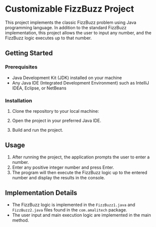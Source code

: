 # Customizable FizzBuzz Project

This project implements the classic FizzBuzz problem using Java programming language. In addition to the standard FizzBuzz implementation, this project allows the user to input any number, and the FizzBuzz logic executes up to that number.

## Getting Started

### Prerequisites

- Java Development Kit (JDK) installed on your machine
- Any Java IDE (Integrated Development Environment) such as IntelliJ IDEA, Eclipse, or NetBeans

### Installation

1. Clone the repository to your local machine:


2. Open the project in your preferred Java IDE.

3. Build and run the project.

## Usage

1. After running the project, the application prompts the user to enter a number.
2. Enter any positive integer number and press Enter.
3. The program will then execute the FizzBuzz logic up to the entered number and display the results in the console.

## Implementation Details

- The FizzBuzz logic is implemented in the `FizzBuzz1.java` and `FizzBuzz2.java` files found in the `com.amalitech` package.
- The user input and main execution logic are implemented in the main method.
